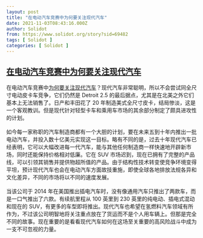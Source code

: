 ```yaml
---
layout: post
title: "在电动汽车竞赛中为何要关注现代汽车"
date: 2021-11-03T08:43:16.000Z
author: Solidot
from: https://www.solidot.org/story?sid=69482
tags: [ Solidot ]
categories: [ Solidot ]
---
```

<!--1635928996000-->
[在电动汽车竞赛中为何要关注现代汽车](https://www.solidot.org/story?sid=69482)
------

<div>
在电动汽车竞赛中<a href="https://tech.slashdot.org/story/21/11/02/1957223/why-hyundai-is-the-one-to-watch-in-the-race-for-evs">为何要关注现代汽车</a>？现代汽车非常聪明，所以不会尝试同全尺寸电动皮卡车竞争，它们仍然是 Detroit 2.5 的最后据点，尤其是在北美之外它们基本上无法销售了。日产和丰田花了 20 年制造美式全尺寸皮卡，结局惨淡，这是一个客观教训。但是现代针对轻型卡车和乘用车市场的其余部分制定了颇具进攻性的计划。<br><br>如今每一家称职的汽车制造商都有一个大胆的计划，要在未来五到十年内推出一批电动汽车，并投入数十亿美元实现这一目标。略有不同的是，过去十年现代汽车已经表明，它可以大幅改进每一代汽车，能与其他任何制造商一样快速地开辟新市场，同时还能保持价格相对低廉。它在 SUV 市场迟到，现在已拥有了完整的产品线，可以引领其销售并提供物超所值的产品。由于结构性技术转变使竞争环境变得平坦，预计现代汽车也会在电动汽车方面故技重施，即使全球各地排放法规各异和文化差异，不同的市场将以不同的速度发展。<br><br>当该公司于 2014 年在美国推出插电汽车时，没有像通用汽车只推出了两款车，而是一口气推出了六款。有续航里程从 100 英里到 230 英里的纯电动、插电式混动和现在的 SUV，有更多的车型即将推出。现代汽车也希望在氢燃料汽车领域有所作为，不过该公司明智地将关注重点放在了货运而不是个人用车辆上。但那是完全不同的故事。现在重要的是看看现代汽车如何在这场至关重要的高风险战斗中成为一支不可忽视的力量。
</div>
